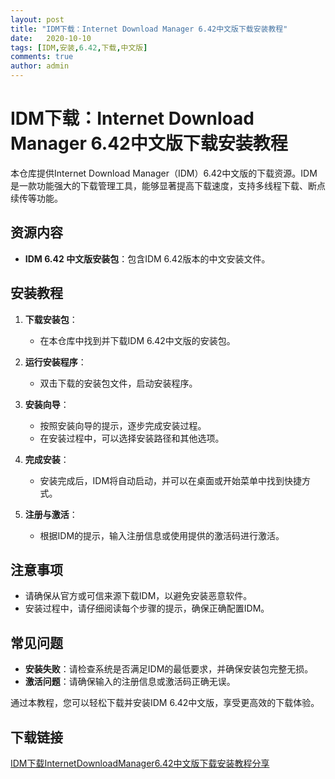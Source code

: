 ```yaml
---
layout: post
title: "IDM下载：Internet Download Manager 6.42中文版下载安装教程"
date:   2020-10-10
tags: [IDM,安装,6.42,下载,中文版]
comments: true
author: admin
---
```

# IDM下载：Internet Download Manager 6.42中文版下载安装教程

本仓库提供Internet Download Manager（IDM）6.42中文版的下载资源。IDM是一款功能强大的下载管理工具，能够显著提高下载速度，支持多线程下载、断点续传等功能。

## 资源内容
- **IDM 6.42 中文版安装包**：包含IDM 6.42版本的中文安装文件。

## 安装教程
1. **下载安装包**：
   - 在本仓库中找到并下载IDM 6.42中文版的安装包。

2. **运行安装程序**：
   - 双击下载的安装包文件，启动安装程序。

3. **安装向导**：
   - 按照安装向导的提示，逐步完成安装过程。
   - 在安装过程中，可以选择安装路径和其他选项。

4. **完成安装**：
   - 安装完成后，IDM将自动启动，并可以在桌面或开始菜单中找到快捷方式。

5. **注册与激活**：
   - 根据IDM的提示，输入注册信息或使用提供的激活码进行激活。

## 注意事项
- 请确保从官方或可信来源下载IDM，以避免安装恶意软件。
- 安装过程中，请仔细阅读每个步骤的提示，确保正确配置IDM。

## 常见问题
- **安装失败**：请检查系统是否满足IDM的最低要求，并确保安装包完整无损。
- **激活问题**：请确保输入的注册信息或激活码正确无误。

通过本教程，您可以轻松下载并安装IDM 6.42中文版，享受更高效的下载体验。

## 下载链接

[IDM下载InternetDownloadManager6.42中文版下载安装教程分享](https://pan.quark.cn/s/091b73f3f78e)